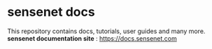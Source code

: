 # sensenet docs

This repository contains docs, tutorials, user guides and many more.<br/>
<b>sensenet documentation site</b> : https://docs.sensenet.com
